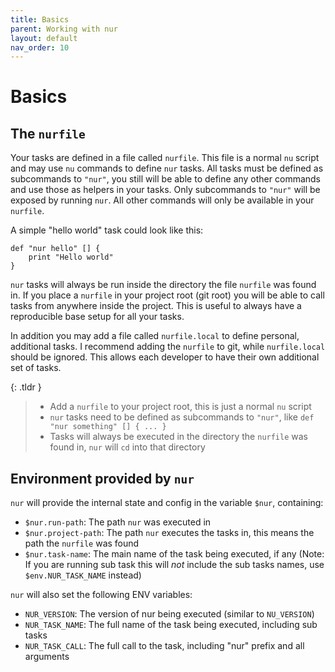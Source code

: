 ```yaml
---
title: Basics
parent: Working with nur
layout: default
nav_order: 10
---
```


# Basics

## The `nurfile`

Your tasks are defined in a file called `nurfile`. This file is a normal `nu` script and may
use `nu` commands to define `nur` tasks. All tasks must be defined as subcommands to `"nur"`, you
still will be able to define any other commands and use those as helpers in your tasks. Only
subcommands to `"nur"` will be exposed by running `nur`. All other commands will only be available
in your `nurfile`.

A simple "hello world" task could look like this:

```shell
def "nur hello" [] {
    print "Hello world"
}
```

`nur` tasks will always be run inside the directory the file `nurfile` was found in. If you
place a `nurfile` in your project root (git root) you will be able to call tasks from anywhere
inside the project. This is useful to always have a reproducible base setup for all your tasks.

In addition you may add a file called `nurfile.local` to define personal, additional tasks. I
recommend adding the `nurfile` to git, while `nurfile.local` should be ignored. This allows
each developer to have their own additional set of tasks.

{: .tldr }

> - Add a `nurfile` to your project root, this is just a normal `nu` script
> - `nur` tasks need to be defined as subcommands to `"nur"`, like `def "nur something" [] { ... }`
> - Tasks will always be executed in the directory the `nurfile` was found in, `nur` will `cd` into that directory

## Environment provided by `nur`

`nur` will provide the internal state and config in the variable `$nur`, containing:

- `$nur.run-path`: The path `nur` was executed in
- `$nur.project-path`: The path `nur` executes the tasks in, this means the path the `nurfile` was found
- `$nur.task-name`: The main name of the task being executed, if any
  (Note: If you are running sub task this will _not_ include the sub tasks names, use `$env.NUR_TASK_NAME` instead)

`nur` will also set the following ENV variables:

- `NUR_VERSION`: The version of nur being executed (similar to `NU_VERSION`)
- `NUR_TASK_NAME`: The full name of the task being executed, including sub tasks
- `NUR_TASK_CALL`: The full call to the task, including "nur" prefix and all arguments
